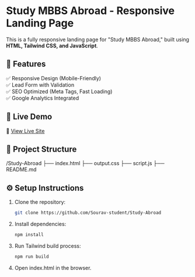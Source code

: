 # Study MBBS Abroad - Responsive Landing Page

This is a fully responsive landing page for "Study MBBS Abroad," built using **HTML, Tailwind CSS, and JavaScript**.

## 🌟 Features
✅ Responsive Design (Mobile-Friendly)  
✅ Lead Form with Validation  
✅ SEO Optimized (Meta Tags, Fast Loading)  
✅ Google Analytics Integrated  

## 🚀 Live Demo
🔗 [View Live Site](https://study-mbbs-abroad-nine.vercel.app/)

## 📂 Project Structure
/Study-Abroad ├── index.html ├── output.css ├── script.js ├── README.md


## ⚙️ Setup Instructions
1. Clone the repository:
   ```sh
   git clone https://github.com/Sourav-student/Study-Abroad

2. Install dependencies:
   ```sh
   npm install
3. Run Tailwind build process:
   ```sh
   npm run build

4. Open index.html in the browser.
   
